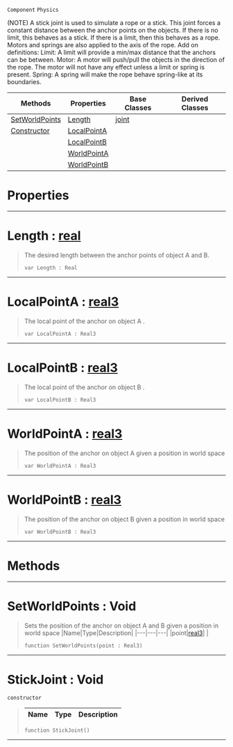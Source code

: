  `Component` `Physics`



(NOTE) A stick joint is used to simulate a rope or a stick. This joint forces a constant distance between the anchor points on the objects. If there is no limit, this behaves as a stick. If there is a limit, then this behaves as a rope. Motors and springs are also applied to the axis of the rope. Add on definitions: Limit: A limit will provide a min/max distance that the anchors can be between. Motor: A motor will push/pull the objects in the direction of the rope. The motor will not have any effect unless a limit or spring is present. Spring: A spring will make the rope behave spring-like at its boundaries.

|Methods|Properties|Base Classes|Derived Classes|
|---|---|---|---|
|[ SetWorldPoints](https://plasmaengine.github.io/PlasmaDocs/Plasma1/C++/code_reference/class_reference/stickjoint.md#setworldpoints-void)|[ Length](https://plasmaengine.github.io/PlasmaDocs/Plasma1/C++/code_reference/class_reference/stickjoint.md#length-plasma-engine-docum)|[joint](https://plasmaengine.github.io/PlasmaDocs/Plasma1/C++/code_reference/class_reference/joint.md)| |
|[ Constructor](https://plasmaengine.github.io/PlasmaDocs/Plasma1/C++/code_reference/class_reference/stickjoint.md#stickjoint-void)|[ LocalPointA](https://plasmaengine.github.io/PlasmaDocs/Plasma1/C++/code_reference/class_reference/stickjoint.md#localpointa-plasma-engine)| | |
| |[ LocalPointB](https://plasmaengine.github.io/PlasmaDocs/Plasma1/C++/code_reference/class_reference/stickjoint.md#localpointb-plasma-engine)| | |
| |[ WorldPointA](https://plasmaengine.github.io/PlasmaDocs/Plasma1/C++/code_reference/class_reference/stickjoint.md#worldpointa-plasma-engine)| | |
| |[ WorldPointB](https://plasmaengine.github.io/PlasmaDocs/Plasma1/C++/code_reference/class_reference/stickjoint.md#worldpointb-plasma-engine)| | |


 #  Properties


---  
 #  Length : [real](https://plasmaengine.github.io/PlasmaDocs/Plasma1/C++/code_reference/lightning_base_types/real.md)

> The desired length between the anchor points of object A and B.
> ``` lang=cpp, name=Lightning
> var Length : Real


---  
 #  LocalPointA : [real3](https://plasmaengine.github.io/PlasmaDocs/Plasma1/C++/code_reference/lightning_base_types/real3.md)

> The local point of the anchor on object A . 
> ``` lang=cpp, name=Lightning
> var LocalPointA : Real3


---  
 #  LocalPointB : [real3](https://plasmaengine.github.io/PlasmaDocs/Plasma1/C++/code_reference/lightning_base_types/real3.md)

> The local point of the anchor on object B . 
> ``` lang=cpp, name=Lightning
> var LocalPointB : Real3


---  
 #  WorldPointA : [real3](https://plasmaengine.github.io/PlasmaDocs/Plasma1/C++/code_reference/lightning_base_types/real3.md)

> The position of the anchor on object A given a position in world space 
> ``` lang=cpp, name=Lightning
> var WorldPointA : Real3


---  
 #  WorldPointB : [real3](https://plasmaengine.github.io/PlasmaDocs/Plasma1/C++/code_reference/lightning_base_types/real3.md)

> The position of the anchor on object B given a position in world space 
> ``` lang=cpp, name=Lightning
> var WorldPointB : Real3


---  
 #  Methods


---  
 #  SetWorldPoints : Void

> Sets the position of the anchor on object A and B given a position in world space 
> |Name|Type|Description|
> |---|---|---|
> |point|[real3](https://plasmaengine.github.io/PlasmaDocs/Plasma1/C++/code_reference/lightning_base_types/real3.md)| |
> ``` lang=cpp, name=Lightning
> function SetWorldPoints(point : Real3)
> ``` 


---  
 #  StickJoint : Void

 `constructor`

> 
> |Name|Type|Description|
> |---|---|---|
> ``` lang=cpp, name=Lightning
> function StickJoint()
> ``` 


---  
 

 